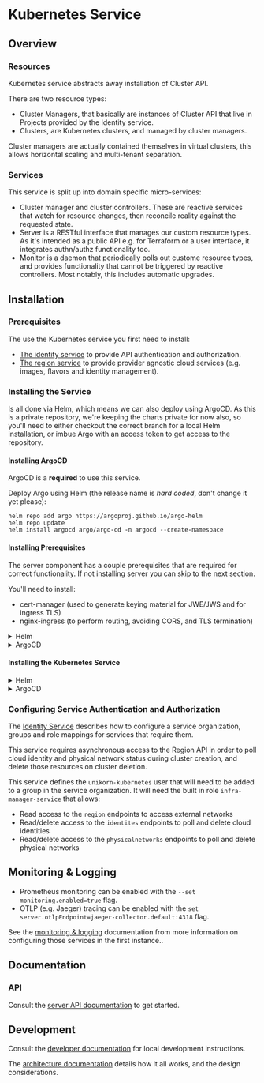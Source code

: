 # Kubernetes Service

## Overview

### Resources

Kubernetes service abstracts away installation of Cluster API.

There are two resource types:

* Cluster Managers, that basically are instances of Cluster API that live in Projects provided by the Identity service.
* Clusters, are Kubernetes clusters, and managed by cluster managers.

Cluster managers are actually contained themselves in virtual clusters, this allows horizontal scaling and multi-tenant separation.

### Services

This service is split up into domain specific micro-services:

* Cluster manager and cluster controllers.
  These are reactive services that watch for resource changes, then reconcile reality against the requested state.
* Server is a RESTful interface that manages our custom resource types.
  As it's intended as a public API e.g. for Terraform or a user interface, it integrates authn/authz functionality too.
* Monitor is a daemon that periodically polls out custome resource types, and provides functionality that cannot be triggered by reactive controllers.
  Most notably, this includes automatic upgrades.

## Installation

### Prerequisites

The use the Kubernetes service you first need to install:

* [The identity service](https://github.com/nscaledev/uni-identity) to provide API authentication and authorization.
* [The region service](https://github.com/nscaledev/uni-region) to provide provider agnostic cloud services (e.g. images, flavors and identity management).

### Installing the Service

Is all done via Helm, which means we can also deploy using ArgoCD.
As this is a private repository, we're keeping the charts private for now also, so you'll need to either checkout the correct branch for a local Helm installation, or imbue Argo with an access token to get access to the repository.

#### Installing ArgoCD

ArgoCD is a **required** to use this service.

Deploy Argo using Helm (the release name is _hard coded_, don't change it yet please):

```
helm repo add argo https://argoproj.github.io/argo-helm
helm repo update
helm install argocd argo/argo-cd -n argocd --create-namespace
```

#### Installing Prerequisites

The server component has a couple prerequisites that are required for correct functionality.
If not installing server you can skip to the next section.

You'll need to install:

* cert-manager (used to generate keying material for JWE/JWS and for ingress TLS)
* nginx-ingress (to perform routing, avoiding CORS, and TLS termination)

<details>
<summary>Helm</summary>

```shell
helm repo add jetstack https://charts.jetstack.io
helm repo add nginx https://helm.nginx.com/stable
helm repo update
helm install cert-manager jetstack/cert-manager -n cert-manager --create-namespace
helm install nginx-ingress nginx/nginx-ingress -n nginx-ingress --create-namespace --set controller.ingressClassResource.default=true
```
</details>

<details>
<summary>ArgoCD</summary>

```yaml
apiVersion: argoproj.io/v1alpha1
kind: Application
metadata:
  name: cert-manager
  namespace: argocd
spec:
  project: default
  source:
    chart: cert-manager
    helm:
      parameters:
      - name: installCRDs
        value: "true"
      releaseName: cert-manager
    repoURL: https://charts.jetstack.io
    targetRevision: v1.10.1
  destination:
    name: in-cluster
    namespace: cert-manager
  syncPolicy:
    automated:
      prune: true
      selfHeal: true
    syncOptions:
    - CreateNamespace=true
---
apiVersion: argoproj.io/v1alpha1
kind: Application
metadata:
  name: nginx-ingress
  namespace: argocd
spec:
  project: default
  source:
    chart: nginx-ingress
    helm:
      parameters:
      - name: controller.service.httpPort.enable
        value: "false"
      releaseName: nginx-ingress
    repoURL: https://helm.nginx.com/stable
    targetRevision: 0.16.1
  destination:
    name: in-cluster
    namespace: nginx-ingress
  syncPolicy:
    automated:
      prune: true
      selfHeal: true
    syncOptions:
    - CreateNamespace=true
```
</details>

#### Installing the Kubernetes Service

<details>
<summary>Helm</summary>

Create a `values.yaml` for the server component:
A typical `values.yaml` that uses cert-manager and ACME, and external DNS could look like:

```yaml
server:
  ingress:
    host: unikorn.unikorn-cloud.org
    clusterIssuer: letsencrypt-production
    externalDns: true
  oidc:
    issuer: https://identity.unikorn-cloud.org
```

```shell
helm install unikorn-kubernetes charts/kubernetes --namespace unikorn-kubernetes --create-namespace --values values.yaml
```
</details>

<details>
<summary>ArgoCD</summary>

```yaml
apiVersion: argoproj.io/v1alpha1
kind: Application
metadata:
  name: unikorn
  namespace: argocd
spec:
  project: default
  source:
    repoURL: https://nscaledev.github.io/kubernetes
    chart: kubernetes
    targetRevision: v0.1.8
  destination:
    namespace: unikorn
    server: https://kubernetes.default.svc
  syncPolicy:
    automated:
      prune: true
      selfHeal: true
    syncOptions:
    - CreateNamespace=true
```
</details>

### Configuring Service Authentication and Authorization

The [Identity Service](https://github.com/nscaledev/uni-identity) describes how to configure a service organization, groups and role mappings for services that require them.

This service requires asynchronous access to the Region API in order to poll cloud identity and physical network status during cluster creation, and delete those resources on cluster deletion.

This service defines the `unikorn-kubernetes` user that will need to be added to a group in the service organization.
It will need the built in role `infra-manager-service` that allows:

* Read access to the `region` endpoints to access external networks
* Read/delete access to the `identites` endpoints to poll and delete cloud identities
* Read/delete access to the `physicalnetworks` endpoints to poll and delete physical networks

## Monitoring & Logging

* Prometheus monitoring can be enabled with the `--set monitoring.enabled=true` flag.
* OTLP (e.g. Jaeger) tracing can be enabled with the `set server.otlpEndpoint=jaeger-collector.default:4318` flag.

See the [monitoring & logging](docs/monitoring.md) documentation from more information on configuring those services in the first instance..

## Documentation

### API

Consult the [server API documentation](pkg/server/README.md) to get started.

## Development

Consult the [developer documentation](DEVELOPER.md) for local development instructions.

The [architecture documentation](ARCHITECTURE.md) details how it all works, and the design considerations.
